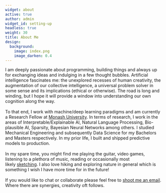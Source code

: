 ```yaml
---
widget: about
active: true
author: admin
widget_id: setting-up
headless: true
weight: 30
title: About Me
design:
  background:
    image: index.png
    image_darken: 0.4
---
```

I am deeply passionate about programming, building things and always up for exchanging ideas and indulging in a few thought bubbles. Artificial intelligence fascinates me: the unexplored recesses of human creativity, the augmentation of our collective intelligence, a universal problem solver in some sense and its implications (ethical or otherwise). The road is long and winding, but I hope it will provide a window into understanding our own cognition along the way.\
\
To that end, I work with machine/deep learning paradigms and am currently a Research Fellow at [Monash University](https://research.monash.edu/en/persons/satya-borgohain). In terms of research, I work in the areas of Interpretable/Explainable AI, Natural Language Processing, Bio-plausible AI, Sparsity, Bayesian Neural Networks among others. I studied Mechanical Engineering and subsequently Data Science for my Bachelors and Masters respectively. In my prior life, I built and shipped predictive models to production.\
\
In my spare time, you might find me playing the guitar, video games, listening to a plethora of music, reading or occasionally most likely [sketching](https://www.satyaborg.com/artworks). I also love hiking and exploring nature in general which is something I wish I have more time for in the future!\
\
If you would like to chat or collaborate please feel free to [shoot me an email](mailto:satya.borg@gmail.com). Where there are synergies, creativity oft follows.